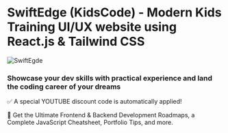 # SwiftEdge (KidsCode) - Modern Kids Training UI/UX website using React.js & Tailwind CSS

![SwiftEgde](https://)


### Showcase your dev skills with practical experience and land the coding career of your dreams
✅ A special YOUTUBE discount code is automatically applied!

📙 Get the Ultimate Frontend & Backend Development Roadmaps, a Complete JavaScript Cheatsheet, Portfolio Tips, and more.
